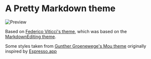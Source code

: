 # A Pretty Markdown theme

![Preview](https://raw.github.com/iest/Espresso-Markdown-theme-for-Sublime-Text-2/master/preview.png)

Based on [Federico Viticci's theme](http://www.macstories.net/roundups/sublime-text-2-and-markdown-tips-tricks-and-links/#more-31715), which was based on the [MarkdownEditing theme](http://ttscoff.github.com/MarkdownEditing/).

Some styles taken from [Gunther Groenewege's Mou theme](http://groenewege.tumblr.com/post/12340005412/mou-theme-espresso) originally inspired by [Espresso.app](http://macrabbit.com/espresso/)
